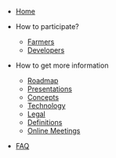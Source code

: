 * [Home](/)
* How to participate?
  * [Farmers](/tf_farming/README.md)
  * [Developers](/developers/README.md)

* How to get more information
  * [Roadmap](/roadmap/readme.md)
  * [Presentations](/presentations/README.md)
  * [Concepts](/concepts/README.md)
  * [Technology](/technology/README.md)
  * [Legal](/legal/README.md)
  * [Definitions](/definitions/README.md)
  * [Online Meetings](/online_meetings/README.md)
* [FAQ](/faq/README.md)
